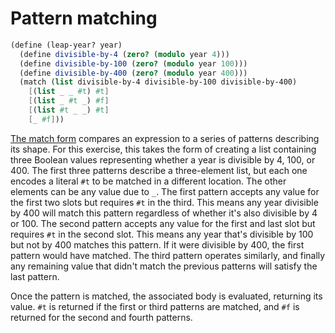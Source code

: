 # Pattern matching

```scheme
(define (leap-year? year)
  (define divisible-by-4 (zero? (modulo year 4)))
  (define divisible-by-100 (zero? (modulo year 100)))
  (define divisible-by-400 (zero? (modulo year 400))) 
  (match (list divisible-by-4 divisible-by-100 divisible-by-400)
    [(list _ _ #t) #t]
    [(list _ #t _) #f]
    [(list #t _ _) #t]
    [_ #f]))
```


[The match form][match-form] compares an expression to a series of patterns describing its shape.
For this exercise, this takes the form of creating a list containing three Boolean values representing whether a year is divisible by 4, 100, or 400.
The first three patterns describe a three-element list, but each one encodes a literal `#t` to be matched in a different location. The other elements can be any value due to `_`.
The first pattern accepts any value for the first two slots but requires `#t` in the third.
This means any year divisible by 400 will match this pattern regardless of whether it's also divisible by 4 or 100.
The second pattern accepts any value for the first and last slot but requires `#t` in the second slot.
This means any year that's divisible by 100 but not by 400 matches this pattern.
If it were divisible by 400, the first pattern would have matched.
The third pattern operates similarly, and finally any remaining value that didn't match the previous patterns will satisfy the last pattern.


Once the pattern is matched, the associated body is evaluated, returning its value.
`#t` is returned if the first or third patterns are matched, and `#f` is returned for the second and fourth patterns.

[match-form]: https://docs.racket-lang.org/guide/match.html